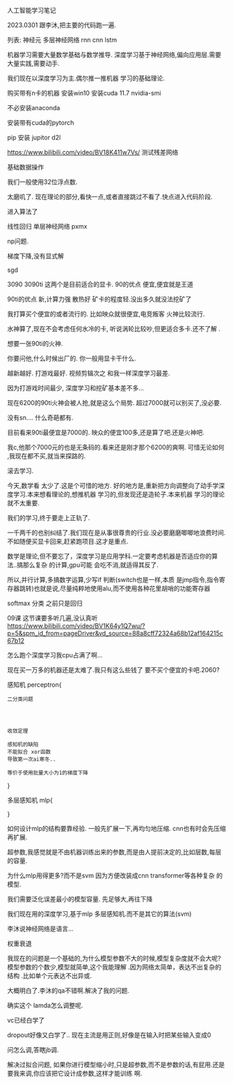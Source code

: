 人工智能学习笔记

2023.0301
跟李沐,把主要的代码跑一遍.

列表:
神经元
多层神经网络
rnn
cnn
lstm



机器学习需要大量数学基础与数学推导.
深度学习基于神经网络,偏向应用层.需要大量实践,需要动手.

我们现在以深度学习为主.偶尔推一推机器 学习的基础理论.




购买带有n卡的机器
安装win10
安装cuda 11.7
nvidia-smi

不必安装anaconda

安装带有cuda的pytorch



pip 安装 jupitor d2l

https://www.bilibili.com/video/BV18K411w7Vs/
测试残差网络




基础数据操作

我们一般使用32位浮点数.




太磨叽了.
现在理论的部分,看快一点,或者直接跳过不看了.快点进入代码阶段.


进入算法了

线性回归
单层神经网络 pxmx

np问题.

梯度下降,没有显式解

sgd




3090 3090ti 这两个是目前适合的显卡.
90的优点
便宜,便宜就是王道


90ti的优点
新,计算力强
散热好
矿卡的程度轻.没出多久就没法挖矿了


我打算买个便宜的或者流行的.
比如映众就很便宜,电竞叛客
火神比较流行.

水神算了,现在不会考虑任何水冷的卡,
听说涡轮比较吵,但更适合多卡.还不了解 .


想要一张90ti的火神.

你要问他,什么时候出厂的.
你一般用显卡干什么.

越新越好.
打游戏最好.
视频剪辑次之
和我一样深度学习最差.

因为打游戏时间最少,
深度学习和挖矿基本差不多...

现在6200的90ti火神会被人抢,就是这么个局势.
超过7000就可以别买了,没必要.

没有sn....
什么奇葩都有.

目前看来90ti最便宜是7000的.
映众的便宜100多,还是算了吧.还是火神吧.

我c,他那个7000元的也是无条码的.看来还是刚才那个6200的爽啊.
可惜无论如何 ,我现在都不买,就当来探路的.

滚去学习.



今天,数学看 太少了.这是个可惜的地方.
好的地方是,重新把方向调整向了动手学深度学习.本来想看理论的,想推机器 学习的,但发现还是造轮子.本来机器 学习的理论就不太重要.

我们的学习,终于要走上正轨了.




一千两千的也别纠结了.我们现在是从事很尊贵的行业.没必要磨磨唧唧地浪费时间.
不如随便买显卡回来,赶紧跑项目.这才是重点.



数学是理论,但不要忘了，深度学习是应用学科.一定要考虑机器是否适应你的算法..搞那么复杂 的计算,gpu可能 会吃不消,就适得其反了.


所以,并行计算,多搞数字运算,少写if 判断(switch也是一样,本质 是jmp指令,指令寄存器跳转)也就是说,尽量纯粹地使用alu,而不使用各种花里胡哨的功能寄存器




softmax 分类
之前只是回归



09课
这节课要多听几遍,没认真听
https://www.bilibili.com/video/BV1K64y1Q7wu/?p=5&spm_id_from=pageDriver&vd_source=88a8cff72324a68b12af164215c67b12


怎么跑个深度学习我cpu占满了啊...

现在买一万多的机器还是太难了.我只有这么些钱了
要不买个便宜的卡吧.2060?



感知机 perceptron{

    二分类问题




    收敛定理

    感知机的缺陷
    不能拟合 xor函数
    导致第一次ai寒冬..

    等价于使用批量大小为1的梯度下降


}

多层感知机
mlp{

    
}


如何设计mlp的结构要靠经验.
一般先扩展一下,再均匀地压缩.
cnn也有时会先压缩再扩展.

超参数,我感觉就是不由机器训练出来的参数,而是由人提前决定的,比如层数,每层的容量.




为什么mlp用得更多?而不是svm
因为方便改装成cnn transformer等各种复杂 的模型.



我们需要泛化误差最小的模型容量.
先足够大,再往下降


我们现在用的深度学习,基于mlp 多层感知机.而不是其它的算法(svm)


李沐说神经网络是语言...

权重衰退

我现在的问题是一个基础的,为什么模型参数不大的时候,模型复杂度就不会大呢?
模型参数的个数少,模型就简单,这个我能理解 .因为网络太简单，表达不出复杂的结构 .比如单个元表达不出异或.

大概明白了.李沐的qa不错啊.解决了我的问题.



确实这个 lamda怎么调整呢.



vc已经白学了

dropout好像又白学了..
现在主流是用正则,好像是在输入时把某些输入变成0

问怎么调,答瞎jb调.

解决过拟合问题,
如果你进行模型缩小时,只是超参数,而不是参数的话,有屁用.还是要我来调,你应该把它设计成参数,这样才能训练 啊.


